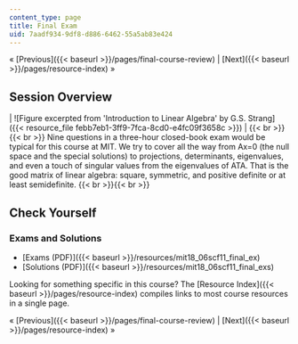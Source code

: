 ```yaml
---
content_type: page
title: Final Exam
uid: 7aadf934-9df8-d886-6462-55a5ab83e424
---
```


« [Previous]({{< baseurl >}}/pages/final-course-review) | [Next]({{< baseurl >}}/pages/resource-index) »

Session Overview
----------------

| ![Figure excerpted from 'Introduction to Linear Algebra' by G.S. Strang]({{< resource_file febb7eb1-3ff9-7fca-8cd0-e4fc09f3658c >}}) |  {{< br >}}{{< br >}} Nine questions in a three-hour closed-book exam would be typical for this course at MIT. We try to cover all the way from Ax=0 (the null space and the special solutions) to projections, determinants, eigenvalues, and even a touch of singular values from the eigenvalues of ATA. That is the good matrix of linear algebra: square, symmetric, and positive definite or at least semidefinite. {{< br >}}{{< br >}}  

Check Yourself
--------------

### Exams and Solutions

*   [Exams (PDF)]({{< baseurl >}}/resources/mit18_06scf11_final_ex)
*   [Solutions (PDF)]({{< baseurl >}}/resources/mit18_06scf11_final_exs)

Looking for something specific in this course? The [Resource Index]({{< baseurl >}}/pages/resource-index) compiles links to most course resources in a single page.

« [Previous]({{< baseurl >}}/pages/final-course-review) | [Next]({{< baseurl >}}/pages/resource-index) »